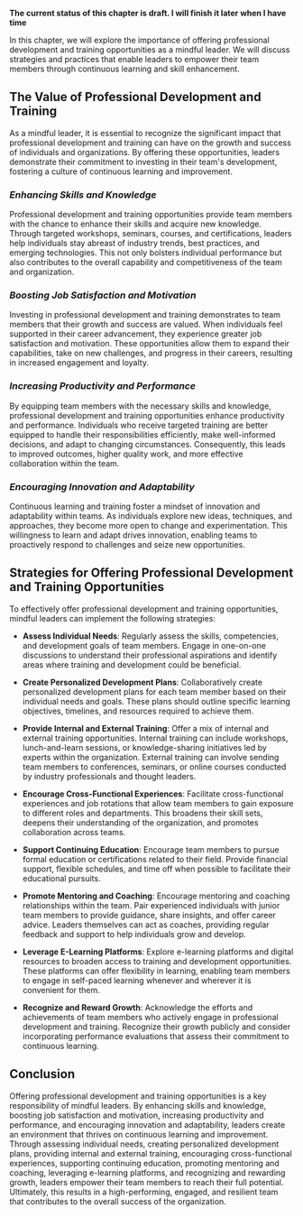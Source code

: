 **The current status of this chapter is draft. I will finish it later when I have time**

In this chapter, we will explore the importance of offering professional development and training opportunities as a mindful leader. We will discuss strategies and practices that enable leaders to empower their team members through continuous learning and skill enhancement.

**The Value of Professional Development and Training**
------------------------------------------------------

As a mindful leader, it is essential to recognize the significant impact that professional development and training can have on the growth and success of individuals and organizations. By offering these opportunities, leaders demonstrate their commitment to investing in their team's development, fostering a culture of continuous learning and improvement.

### *Enhancing Skills and Knowledge*

Professional development and training opportunities provide team members with the chance to enhance their skills and acquire new knowledge. Through targeted workshops, seminars, courses, and certifications, leaders help individuals stay abreast of industry trends, best practices, and emerging technologies. This not only bolsters individual performance but also contributes to the overall capability and competitiveness of the team and organization.

### *Boosting Job Satisfaction and Motivation*

Investing in professional development and training demonstrates to team members that their growth and success are valued. When individuals feel supported in their career advancement, they experience greater job satisfaction and motivation. These opportunities allow them to expand their capabilities, take on new challenges, and progress in their careers, resulting in increased engagement and loyalty.

### *Increasing Productivity and Performance*

By equipping team members with the necessary skills and knowledge, professional development and training opportunities enhance productivity and performance. Individuals who receive targeted training are better equipped to handle their responsibilities efficiently, make well-informed decisions, and adapt to changing circumstances. Consequently, this leads to improved outcomes, higher quality work, and more effective collaboration within the team.

### *Encouraging Innovation and Adaptability*

Continuous learning and training foster a mindset of innovation and adaptability within teams. As individuals explore new ideas, techniques, and approaches, they become more open to change and experimentation. This willingness to learn and adapt drives innovation, enabling teams to proactively respond to challenges and seize new opportunities.

**Strategies for Offering Professional Development and Training Opportunities**
-------------------------------------------------------------------------------

To effectively offer professional development and training opportunities, mindful leaders can implement the following strategies:

* **Assess Individual Needs**: Regularly assess the skills, competencies, and development goals of team members. Engage in one-on-one discussions to understand their professional aspirations and identify areas where training and development could be beneficial.

* **Create Personalized Development Plans**: Collaboratively create personalized development plans for each team member based on their individual needs and goals. These plans should outline specific learning objectives, timelines, and resources required to achieve them.

* **Provide Internal and External Training**: Offer a mix of internal and external training opportunities. Internal training can include workshops, lunch-and-learn sessions, or knowledge-sharing initiatives led by experts within the organization. External training can involve sending team members to conferences, seminars, or online courses conducted by industry professionals and thought leaders.

* **Encourage Cross-Functional Experiences**: Facilitate cross-functional experiences and job rotations that allow team members to gain exposure to different roles and departments. This broadens their skill sets, deepens their understanding of the organization, and promotes collaboration across teams.

* **Support Continuing Education**: Encourage team members to pursue formal education or certifications related to their field. Provide financial support, flexible schedules, and time off when possible to facilitate their educational pursuits.

* **Promote Mentoring and Coaching**: Encourage mentoring and coaching relationships within the team. Pair experienced individuals with junior team members to provide guidance, share insights, and offer career advice. Leaders themselves can act as coaches, providing regular feedback and support to help individuals grow and develop.

* **Leverage E-Learning Platforms**: Explore e-learning platforms and digital resources to broaden access to training and development opportunities. These platforms can offer flexibility in learning, enabling team members to engage in self-paced learning whenever and wherever it is convenient for them.

* **Recognize and Reward Growth**: Acknowledge the efforts and achievements of team members who actively engage in professional development and training. Recognize their growth publicly and consider incorporating performance evaluations that assess their commitment to continuous learning.

**Conclusion**
--------------

Offering professional development and training opportunities is a key responsibility of mindful leaders. By enhancing skills and knowledge, boosting job satisfaction and motivation, increasing productivity and performance, and encouraging innovation and adaptability, leaders create an environment that thrives on continuous learning and improvement. Through assessing individual needs, creating personalized development plans, providing internal and external training, encouraging cross-functional experiences, supporting continuing education, promoting mentoring and coaching, leveraging e-learning platforms, and recognizing and rewarding growth, leaders empower their team members to reach their full potential. Ultimately, this results in a high-performing, engaged, and resilient team that contributes to the overall success of the organization.
